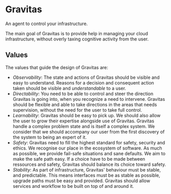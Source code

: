 # Gravitas

An agent to control your infrastructure.

The main goal of Gravitas is to provide help in managing your cloud infrastructure, without overly taxing cognitive activity from the user.

## Values

The values that guide the design of Gravitas are:

- *Observability*: The state and actions of Gravitas should be visible and easy to understand. Reasons for a decision and consequent action taken should be visible and *understandable* to a user.
- *Directability*: You need to be able to control and steer the direction Gravitas is going into, when you recognize a need to intervene. Gravitas should be flexible and able to take directions in the areas that needs supervision, without the need for the user to take full control.  
- *Learnability*: Gravitas should be easy to pick up. We should also allow the user to grow their expertise alongside use of Gravitas. Gravitas handle a complex problem state and is itself a complex system. We consider that we should accompany our user from the first discovery of the system to being an expert of it.
- *Safety*: Gravitas need to fill the highest standard for safety, security and ethics. We recognise our place in the ecosystem of software. As much as possible, we provide fail-safe situations and sane defaults. We aim to make the safe path easy. If a choice have to be made between ressources and safety, Gravitas should balance its choice toward safety.
- *Stability*: As part of infrastructure, Gravitas' behaviour must be stable, and predictable. This means interfaces must be as stable as possible, upgrade paths must be easy and provided. Gravitas should allow services and workflow to be built on top of and around it.
